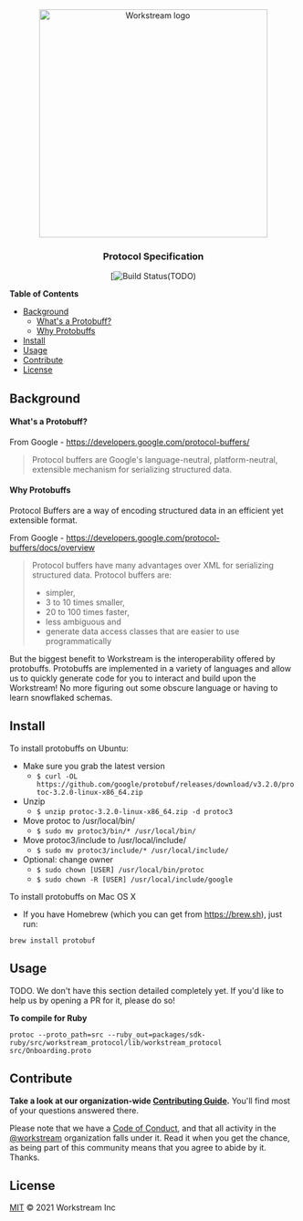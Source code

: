 <div align="center">
  <img alt="Workstream logo" src="https://user-images.githubusercontent.com/1224077/103751454-4d9b8200-5043-11eb-83b8-1743914b1125.png" width="400px" />

  ### Protocol Specification
</div>

<div align="center">

[![Build Status(TODO)]()

</div>

<!-- TOC -->

**Table of Contents**

- [Background](#background)
  - [What's a Protobuff?](#whats-a-protobuff)
  - [Why Protobuffs](#why-protobuffs)
- [Install](#install)
- [Usage](#usage)
- [Contribute](#contribute)
- [License](#license)

<!-- /TOC -->

## Background

#### What's a Protobuff?

From Google - https://developers.google.com/protocol-buffers/

> Protocol buffers are Google's language-neutral, platform-neutral,
> extensible mechanism for serializing structured data.


#### Why Protobuffs

Protocol Buffers are a way of encoding structured data in an efficient yet extensible format.

From Google - https://developers.google.com/protocol-buffers/docs/overview

> Protocol buffers have many advantages over XML for serializing
> structured data. Protocol buffers are:
>
> -   simpler,
> -   3 to 10 times smaller,
> -   20 to 100 times faster,
> -   less ambiguous and
> -   generate data access classes that are easier to use programmatically

But the biggest benefit to Workstream is the interoperability offered by protobuffs. Protobuffs are implemented in a variety of languages and allow us to quickly generate code for you to interact and build upon the Workstream! No more figuring out some obscure language or having to learn snowflaked schemas.

## Install

To install protobuffs on Ubuntu:

 - Make sure you grab the latest version
	 - `$ curl -OL https://github.com/google/protobuf/releases/download/v3.2.0/protoc-3.2.0-linux-x86_64.zip`
- Unzip
	- `$ unzip protoc-3.2.0-linux-x86_64.zip -d protoc3`
- Move protoc to /usr/local/bin/
	- `$ sudo mv protoc3/bin/* /usr/local/bin/`
- Move protoc3/include to /usr/local/include/
	- `$ sudo mv protoc3/include/* /usr/local/include/`
- Optional: change owner
	- `$ sudo chown [USER] /usr/local/bin/protoc`
	- `$ sudo chown -R [USER] /usr/local/include/google`

To install protobuffs on Mac OS X

- If you have Homebrew (which you can get from https://brew.sh), just run:

```
brew install protobuf
```

## Usage

TODO. We don't have this section detailed completely yet. If you'd like to help us by opening a PR for it, please do so!

**To compile for Ruby**
```
protoc --proto_path=src --ruby_out=packages/sdk-ruby/src/workstream_protocol/lib/workstream_protocol src/Onboarding.proto
```

## Contribute

**Take a look at our organization-wide [Contributing Guide](https://github.com/https://github.com/helloworld1812/Protocol/blob/master/CONTRIBUTING.md).** You'll find most of your questions answered there.


Please note that we have a [Code of Conduct](CODE_OF_CONDUCT.md), and that all activity in the [@workstream](https://github.com/helloworld1812) organization falls under it. Read it when you get the chance, as being part of this community means that you agree to abide by it. Thanks.

## License

[MIT](LICENSE) © 2021 Workstream Inc
